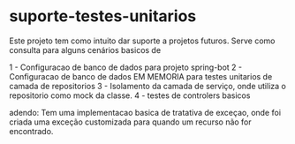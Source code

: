 # suporte-testes-unitarios

Este projeto tem como intuito dar suporte a projetos futuros. Serve como consulta para alguns cenários basicos de 

1 - Configuracao de banco de dados para projeto spring-bot
2 - Configuracao de banco de dados EM MEMORIA para testes unitarios de camada de repositorios
3 - Isolamento da camada de serviço, onde utiliza o repositorio como mock da classe.
4 - testes de controlers basicos

adendo:
Tem uma implementacao basica de tratativa de exceçao, onde foi criada uma exceção customizada para quando um recurso não for encontrado.
